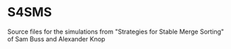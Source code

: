 # S4SMS
Source files for the simulations from "Strategies for Stable Merge Sorting" of Sam Buss and Alexander Knop
